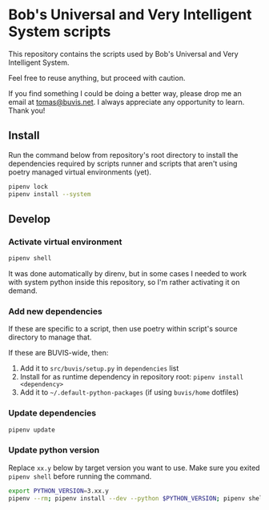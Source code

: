 # Bob's Universal and Very Intelligent System scripts

This repository contains the scripts used by Bob's Universal and Very Intelligent System.

Feel free to reuse anything, but proceed with caution.

If you find something I could be doing a better way, please drop me an email at tomas@buvis.net.
I always appreciate any opportunity to learn. Thank you!

## Install

Run the command below from repository's root directory to install the dependencies required by scripts runner and scripts that aren't using poetry managed virtual environments (yet).

```bash
pipenv lock
pipenv install --system
```

## Develop

### Activate virtual environment

```bash
pipenv shell
```

It was done automatically by direnv, but in some cases I needed to work with system python inside this repository, so I'm rather activating it on demand.

### Add new dependencies

If these are specific to a script, then use poetry within script's source directory to manage that.

If these are BUVIS-wide, then:

1. Add it to `src/buvis/setup.py` in `dependencies` list
2. Install for as runtime dependency in repository root: `pipenv install <dependency>`
3. Add it to `~/.default-python-packages` (if using `buvis/home` dotfiles)

### Update dependencies

```bash
pipenv update
```

### Update python version

Replace `xx.y` below by target version you want to use. Make sure you exited `pipenv shell` before running the command.

```bash
export PYTHON_VERSION=3.xx.y
pipenv --rm; pipenv install --dev --python $PYTHON_VERSION; pipenv shell
```
